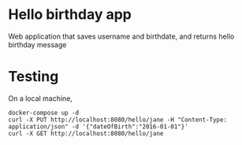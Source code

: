 # Hello birthday app

Web application that saves username and birthdate, and returns hello birthday message 


# Testing

On a local machine,
```
docker-compose up -d
curl -X PUT http://localhost:8080/hello/jane -H "Content-Type: application/json" -d '{"dateOfBirth":"2016-01-01"}'
curl -X GET http://localhost:8080/hello/jane
```
